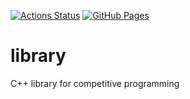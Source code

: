 [![Actions Status](https://github.com/beet-aizu/library/workflows/verify/badge.svg)](https://github.com/beet-aizu/library/actions)   [![GitHub Pages](https://img.shields.io/static/v1?label=GitHub+Pages&message=+&color=brightgreen&logo=github)](https://beet-aizu.github.io/library/)

# library
C++ library for competitive programming

